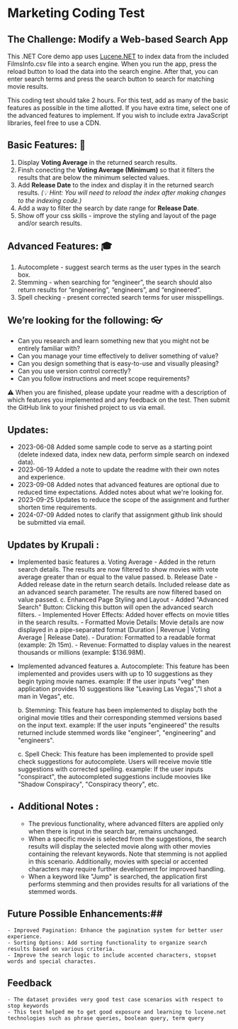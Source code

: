 # Marketing Coding Test #
## The Challenge: Modify a Web-based Search App ##

This .NET Core demo app uses [Lucene.NET](https://lucenenet.apache.org/) to index data from the included FilmsInfo.csv file into a search engine. When you run the app, press the reload button to load the data into the search engine. After that, you can enter search terms and press the search button to search for matching movie results. 

This coding test should take 2 hours. For this test, add as many of the basic features as possible in the time allotted. If you have extra time, select one of the advanced features to implement. If you wish to include extra JavaScript libraries, feel free to use a CDN.

## Basic Features: :seedling: ##
1. Display **Voting Average** in the returned search results.
2. Finsh conecting the **Voting Average (Minimum)** so that it filters the results that are below the minimum selected values. 
1. Add **Release Date** to the index and display it in the returned search results. _(:bulb: Hint: You will need to reload the index after making changes to the indexing code.)_
1. Add a way to filter the search by date range for **Release Date**.
1. Show off your css skills - improve the styling and layout of the page and/or search results. 

## Advanced Features: :mortar_board: ##
1. Autocomplete  - suggest search terms as the user types in the search box.
1. Stemming - when searching for “engineer”, the search should also return results for “engineering”, “engineers”, and “engineered”.
1. Spell checking - present corrected search terms for user misspellings.

## We’re looking for the following: :eyeglasses: ##

- Can you research and learn something new that you might not be entirely familiar with?
- Can you manage your time effectively to deliver something of value? 
- Can you design something that is easy-to-use and visually pleasing?
- Can you use version control correctly?
- Can you follow instructions and meet scope requirements?

:warning: When you are finished, please update your readme with a description of which features you implemented and any feedback on the test. Then submit the GitHub link to your finished project to us via email. 

## Updates: ##
- 2023-06-08 Added some sample code to serve as a starting point (delete indexed data, index new data, perform simple search on indexed data).
- 2023-06-19 Added a note to update the readme with their own notes and experience.
- 2023-09-08 Added notes that advanced features are optional due to reduced time expectations. Added notes about what we're looking for.
- 2023-09-25 Updates to reduce the scope of the assignment and further shorten time requirements.
- 2024-07-09 Added notes to clarify that assignment github link should be submitted via email.

## Updates by Krupali : ##
- Implemented basic features
    a. Voting Average - Added in the return search details. The results are now filtered to show movies with vote average greater than or equal to the value passed.
    b. Release Date - Added release date in the return search details. Included release date as an advanced search parameter. The results are now filtered based on value passed.
    c. Enhanced Page Styling and Layout
        - Added "Advanced Search" Button: Clicking this button will open the advanced search filters.
        - Implemented Hover Effects: Added hover effects on movie titles in the search results.
        - Formatted Movie Details: Movie details are now displayed in a pipe-separated format (Duration | Revenue | Voting Average | Release Date).
        - Duration: Formatted to a readable format (example: 2h 15m).
        - Revenue: Formatted to display values in the nearest thousands or millions (example: $136.98M).

- Implemented advanced features
    a. Autocomplete: This feature has been implemented and provides users with up to 10 suggestions as they begin typing movie names.
       example: If the user inputs "veg" then application provides 10 suggestions like "Leaving Las Vegas","I shot a man in Vegas", etc.

    b. Stemming: This feature has been implemented to display both the original movie titles and their corresponding stemmed versions based on the input text.
       example: If the user inputs "engineered" the results returned include stemmed words like "engineer", "engineering" and "engineers".

    c. Spell Check: This feature has been implemented to provide spell check suggestions for autocomplete. Users will receive movie title suggestions with corrected spelling.
       example: If the user inputs "conspiract", the autocompleted suggestions include moovies like "Shadow Conspiracy", "Conspiracy theory", etc.

- ## Additional Notes : ##
    - The previous functionality, where advanced filters are applied only when there is input in the search bar, remains unchanged.
    - When a specific movie is selected from the suggestions, the search results will display the selected movie along with other movies containing the relevant keywords. Note that stemming is not applied in this scenario. Additionally, movies with special or accented characters may require further development for improved handling.
    - When a keyword like "Jump" is searched, the application first performs stemming and then provides results for all variations of the stemmed words.

## Future Possible Enhancements:##
    - Improved Pagination: Enhance the pagination system for better user experience.
    - Sorting Options: Add sorting functionality to organize search results based on various criteria.
    - Improve the search logic to include accented characters, stopset words and special charactes.

## Feedback
    - The dataset provides very good test case scenarios with respect to stop keywords
    - This test helped me to get good exposure and learning to lucene.net technologies such as phrase queries, boolean query, term query